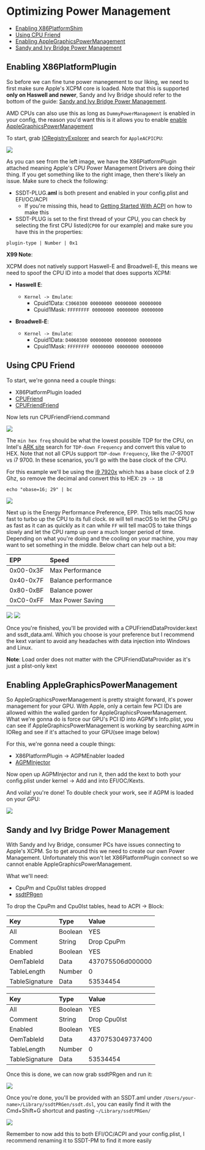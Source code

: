 # Optimizing Power Management 

* [Enabling X86PlatformShim](/post-install/pm.md#enabling-x86platformplugin)
* [Using CPU Friend](/post-install/pm.md#using-cpu-friend)
* [Enabling AppleGraphicsPowerManagement](/post-install/pm.md#enabling-applegraphicspowermanagement)
* [Sandy and Ivy Bridge Power Management](/post-install/pm.md#sandy-and-ivy-bridge-power-management)


## Enabling X86PlatformPlugin

So before we can fine tune power manegement to our liking, we need to first make sure Apple's XCPM core is loaded. Note that this is supported **only on Haswell and newer**, Sandy and Ivy Bridge should refer to the bottom of the guide: [Sandy and Ivy Bridge Power Management](/post-install/pm.md#sandy-and-ivy-bridge-power-management). 

AMD CPUs can also use this as long as `DummyPowerManagement` is enabled in your config, the reason you'd want this is it allows you to enable [enable AppleGraphicsPowerManagement](/post-install/pm.md#enabling-applegraphicspowermanagement)


To start, grab [IORegistryExplorer](https://github.com/toleda/audio_ALCInjection/blob/master/IORegistryExplorer_v2.1.zip) and search for `AppleACPICPU`:

![](/images/post-install/pm-md/X86PlatformShim.png)

As you can see from the left image, we have the X86PlatformPlugin attached meaning Apple's CPU Power Management Drivers are doing their thing. If you get something like to the right image, then there's likely an issue. Make sure to check the following:

* SSDT-PLUG.**aml** is both present and enabled in your config.plist and EFI/OC/ACPI
   * If you're missing this, head to [Getting Started With ACPI](https://acpi.dortania.ml) on how to make this
* SSDT-PLUG is set to the first thread of your CPU, you can check by selecting the first CPU listed(`CP00` for our example) and make sure you have this in the properties:

```text
plugin-type | Number | 0x1
```

**X99 Note**:

XCPM does not natively support Haswell-E and Broadwell-E, this means we need to spoof the CPU ID into a model that does supports XCPM:

* **Haswell E**:

   * `Kernel -> Emulate`:
      * Cpuid1Data﻿: `C3060300 00000000 00000000 00000000﻿﻿`
      * Cpuid1Mask: `FFFFFFFF 00000000 00000000 00000000`


* **Broadwell-E**:

   * `Kernel -> Emulate`:
      * Cpuid1Data﻿: `D4060300﻿ 00000000 00000000 00000000﻿﻿`
      * Cpuid1Mask: `FFFFFFFF 00000000 00000000 00000000`

## Using CPU Friend

To start, we're gonna need a couple things:

* X86PlatformPlugin loaded
* [CPUFriend](https://github.com/acidanthera/CPUFriend/releases)
* [CPUFriendFriend](https://github.com/corpnewt/CPUFriendFriend)

Now lets run CPUFriendFriend.command

![](/images/post-install/pm-md/lpm.png)

The `min hex freq` should be what the lowest possible TDP for the CPU, on Intel's [ARK site](https://ark.intel.com/) search for `TDP-down Frequency` and convert this value to HEX. Note that not all CPUs support `TDP-down Frequency`, like the i7-9700T vs i7 9700. In these scenarios, you'll go with the base clock of the CPU.

For this example we'll be using the [i9 7920x](https://ark.intel.com/content/www/us/en/ark/products/126240/intel-core-i9-7920x-x-series-processor-16-5m-cache-up-to-4-30-ghz.html) which has a base clock of 2.9 Ghz, so remove the decimal and convert this to HEX: `29 -> 1B`

```text
echo "obase=16; 29" | bc
```

![](/images/post-install/pm-md/epp.png)

Next up is the Energy Performance Preference, EPP. This tells macOS how fast to turbo up the CPU to its full clock. `00` will tell macOS to let the CPU go as fast as it can as quickly as it can while `FF` will tell macOS to take things slowly and let the CPU ramp up over a much longer period of time. Depending on what you're doing and the cooling on your machine, you may want to set something in the middle. Below chart can help out a bit:

| EPP | Speed |
| :--- | :--- |
| 0x00-0x3F| Max Performance |
| 0x40-0x7F | Balance performance |
| 0x80-0xBF | Balance power |
| 0xC0-0xFF | Max Power Saving|

![](/images/post-install/pm-md/done.png)
![](/images/post-install/pm-md/files.png)

Once you're finished, you'll be provided with a CPUFriendDataProvider.kext and ssdt_data.aml. Which you choose is your preference but I recommend the kext variant to avoid any headaches with data injection into Windows and Linux. 

**Note**: Load order does not matter with the CPUFriendDataProvider as it's just a plist-only kext

## Enabling AppleGraphicsPowerManagement

So AppleGraphicsPowerManagement is pretty straight forward, it's power management for your GPU. With Apple, only a certain few PCI IDs are allowed within the walled garden for AppleGraphicsPowerManagement. What we're gonna do is force our GPU's PCI ID into AGPM's Info.plist, you can see if AppleGraphicsPowerManagement is working by searching `AGPM` in IOReg and see if it's attached to your GPU(see image below)

For this, we're gonna need a couple things:

* X86PlatformPlugin -> AGPMEnabler loaded
* [AGPMInjector](https://github.com/Pavo-IM/AGPMInjector/releases)

Now open up AGPMInjector and run it, then add the kext to both your config.plist under kernel -> Add and into EFI/OC/Kexts.

And voila! you're done! To double check your work, see if AGPM is loaded on your GPU:

![](/images/post-install/pm-md/agpm.png)


## Sandy and Ivy Bridge Power Management

With Sandy and Ivy Bridge, consumer PCs have issues connecting to Apple's XCPM. So to get around this we need to create our own Power Management. Unfortunately this won't let X86PlatformPlugin connect so we cannot enable AppleGraphicsPowerManagement.

What we'll need:
* CpuPm and Cpu0Ist tables dropped
* [ssdtPRgen](https://github.com/Piker-Alpha/ssdtPRGen.sh)

To drop the CpuPm and Cpu0Ist tables, head to ACPI -> Block:

| Key | Type | Value |
| :--- | :--- | :--- |
| All | Boolean | YES |
| Comment | String | Drop CpuPm |
| Enabled | Boolean | YES |
| OemTableId | Data | 437075506d000000 |
| TableLength | Number | 0 |
| TableSignature | Data | 53534454 |

| Key | Type | Value |
| :--- | :--- | :--- |
| All | Boolean | YES |
| Comment | String | Drop Cpu0Ist |
| Enabled | Boolean | YES |
| OemTableId | Data | 4370753049737400 |
| TableLength | Number | 0 |
| TableSignature | Data | 53534454 |

Once this is done, we can now grab ssdtPRgen and run it:

![](/images/post-install/pm-md/prgen-run.png)

Once you're done, you'll be provided with an SSDT.aml under `/Users/your-name>/Library/ssdtPRGen/ssdt.dsl`, you can easily find it with the Cmd+Shift+G shortcut and pasting `~/Library/ssdtPRGen/`

![](/images/post-install/pm-md/prgen-done.png)

Remember to now add this to both EFI/OC/ACPI and your config.plist, I recommend renaming it to SSDT-PM to find it more easily


